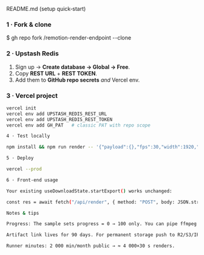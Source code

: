 README.md (setup quick‑start)

### 1 · Fork & clone


$ gh repo fork /remotion-render-endpoint --clone


### 2 · Upstash Redis

1. Sign up → **Create database → Global → Free**.
2. Copy **REST URL** + **REST TOKEN**.
3. Add them to **GitHub repo secrets** *and* Vercel env.

### 3 · Vercel project

```sh
vercel init
vercel env add UPSTASH_REDIS_REST_URL
vercel env add UPSTASH_REDIS_REST_TOKEN
vercel env add GH_PAT   # classic PAT with repo scope

4 · Test locally

npm install && npm run render -- '{"payload":{},"fps":30,"width":1920,"height":1080,"out":"test.mp4"}'

5 · Deploy

vercel --prod

6 · Front‑end usage

Your existing useDownloadState.startExport() works unchanged:

const res = await fetch("/api/render", { method: "POST", body: JSON.stringify({ design: payload, options: { fps:30, size: payload.size, format:"mp4" } }), headers:{"Content-Type":"application/json"}});

Notes & tips

Progress: The sample sets progress = 0 → 100 only. You can pipe ffmpeg logs or Remotion hooks to Redis for finer progress.

Artifact link lives for 90 days. For permanent storage push to R2/S3/IPFS in an extra step.

Runner minutes: 2 000 min/month public → ≈ 4 000×30 s renders.